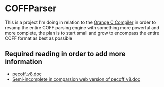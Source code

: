 # COFFParser
This is a project I'm doing in relation to the [Orange C Compiler](https://github.com/LADSoft/OrangeC) in order to revamp the entire COFF parsing engine with something more powerful and more complete, the plan is to start small and grow to encompass the entire COFF format as best as possible

## Required reading in order to add more information

* [pecoff_v8.doc](https://web.archive.org/web/20100314154747/http://www.microsoft.com/whdc/system/platform/firmware/PECOFF.mspx)
* [Semi-incomplete in comparsion web version of pecoff_v8.doc](https://docs.microsoft.com/en-us/windows/win32/debug/pe-format#archive-library-file-format)
